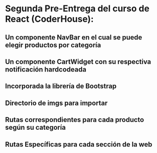 # Segunda Pre-Entrega del curso de React (CoderHouse):

## Un componente NavBar en el cual se puede elegir productos por categoría
## Un componente CartWidget con su respectiva notificación hardcodeada
## Incorporada la librería de Bootstrap
## Directorio de imgs para importar

## Rutas correspondientes para cada producto según su categoría

## Rutas Específicas para cada sección de la web